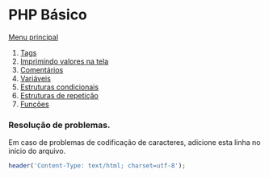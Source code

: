 # PHP Básico

[Menu principal](https://github.com/agenciasys/as-capacita/blob/master/README.md#as-capacita)

1. [Tags](https://github.com/agenciasys/as-capacita/blob/master/PHP-basico/Tags.md#tags)
2. [Imprimindo valores na tela](https://github.com/agenciasys/as-capacita/blob/master/PHP-basico/ImprimindoEmTela.md#imprimindo-valores-em-tela)
3. [Comentários](https://github.com/agenciasys/as-capacita/blob/master/PHP-basico/Comentarios.md#comentários)
4. [Variáveis](https://github.com/agenciasys/as-capacita/blob/master/PHP-basico/Variaveis.md#variáveis)
5. [Estruturas condicionais](https://github.com/agenciasys/as-capacita/blob/master/PHP-basico/EstruturasCondicionais.md#estruturas-condicionais)
6. [Estruturas de repetição](https://github.com/agenciasys/as-capacita/blob/master/PHP-basico/EstruturasRepeticao.md#estruturas-de-repetição)
7. [Funções](https://github.com/agenciasys/as-capacita/blob/master/PHP-basico/Funcoes.md#fun%C3%A7%C3%B5es)

### Resolução de problemas.

Em caso de problemas de codificação de caracteres, adicione esta linha no início do arquivo.
```php
header('Content-Type: text/html; charset=utf-8');
```
